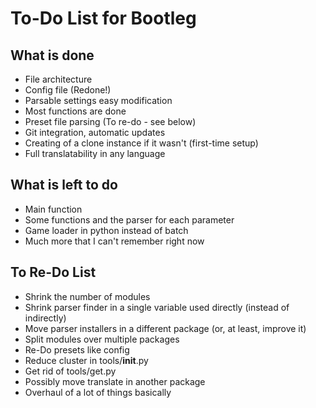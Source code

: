 # To-Do List for Bootleg

## What is done

* File architecture
* Config file (Redone!)
* Parsable settings easy modification
* Most functions are done
* Preset file parsing (To re-do - see below)
* Git integration, automatic updates
* Creating of a clone instance if it wasn't (first-time setup)
* Full translatability in any language

## What is left to do

* Main function
* Some functions and the parser for each parameter
* Game loader in python instead of batch
* Much more that I can't remember right now

## To Re-Do List

* Shrink the number of modules
* Shrink parser finder in a single variable used directly (instead of indirectly)
* Move parser installers in a different package (or, at least, improve it)
* Split modules over multiple packages
* Re-Do presets like config
* Reduce cluster in tools/__init__.py
* Get rid of tools/get.py
* Possibly move translate in another package
* Overhaul of a lot of things basically
